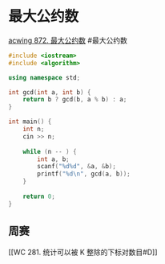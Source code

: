 # 最大公约数
[acwing 872. 最大公约数](https://www.acwing.com/problem/content/submission/code_detail/8057747/)
#最大公约数
~~~c++
#include <iostream>
#include <algorithm>

using namespace std; 

int gcd(int a, int b) {
    return b ? gcd(b, a % b) : a; 
}

int main() {
    int n; 
    cin >> n; 
    
    while (n -- ) {
        int a, b; 
        scanf("%d%d", &a, &b); 
        printf("%d\n", gcd(a, b)); 
    }
    
    return 0; 
}
~~~

## 周赛
[[WC 281. 统计可以被 K 整除的下标对数目#D]]
